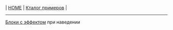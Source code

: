 | [HOME](https://github.com/vik-vavilikhin/vik-vavilikhin.github.io) 
| [Кталог примеров](https://github.com/vik-vavilikhin/vik-vavilikhin.github.io/blob/master/readme/Examples.md) |

-------------------------------------------------------------------------------
[Блоки с эффектом](https://vik-vavilikhin.github.io/portfolio/blocks/ContentBoxWithHoverEffects/) при наведении